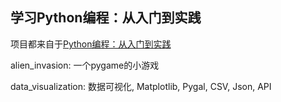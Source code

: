 ## 学习Python编程：从入门到实践

项目都来自于[Python编程：从入门到实践](https://book.douban.com/subject/26829016/)

alien_invasion: 一个pygame的小游戏

data_visualization: 数据可视化, Matplotlib, Pygal, CSV, Json, API
